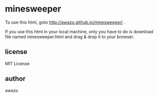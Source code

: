# minesweeper
To use this html, goto http://awazo.github.io/minesweeper/ .

If you use this html in your local machine, 
only you have to do is download file named minesweeper.html
and drag & drop it to your browser.

## license
MIT License

## author
awazo
